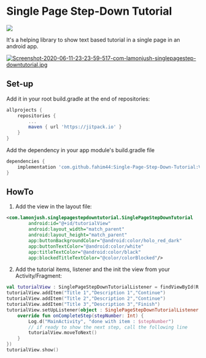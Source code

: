 # Single Page Step-Down Tutorial

[![](https://jitpack.io/v/fahim44/Single-Page-Step-Down-Tutorial.svg)](https://jitpack.io/#fahim44/Single-Page-Step-Down-Tutorial)

It's a helping library to show text based tutorial in a single page in an android app.


[![Screenshot-2020-06-11-23-23-59-517-com-lamonjush-singlepagestep-downtutorial.jpg](https://i.postimg.cc/W4Lbcvsp/Screenshot-2020-06-11-23-23-59-517-com-lamonjush-singlepagestep-downtutorial.jpg)](https://postimg.cc/cvhNfPKP)

## Set-up

Add it in your root build.gradle at the end of repositories:
```gradle
allprojects {
    repositories {
        ...
        maven { url 'https://jitpack.io' }
    }
}
```

Add the dependency in your app module's build.gradle file
```gradle
dependencies {
    implementation 'com.github.fahim44:Single-Page-Step-Down-Tutorial:VERSION'
}
```

## HowTo

1. Add the view in the layout file:
```xml
<com.lamonjush.singlepagestepdowntutorial.SinglePageStepDownTutorial
        android:id="@+id/tutorialView"
        android:layout_width="match_parent"
        android:layout_height="match_parent"
        app:buttonBackgroundColor="@android:color/holo_red_dark"
        app:buttonTextColor="@android:color/white"
        app:titleTextColor="@android:color/black"
        app:blockedTitleTextColor="@color/colorBlocked"/>
```

2. Add the tutorial items, listener and the init the view from your Activity/Fragment:
```kotlin
val tutorialView : SinglePageStepDownTutorialListener = findViewById(R.id.tutorialView)
tutorialView.addItem("Title 1","Description 1","Continue")
tutorialView.addItem("Title 2","Description 2","Continue")
tutorialView.addItem("Title 3","Description 3","Finish")
tutorialView.setUpListener(object : SinglePageStepDownTutorialListener {
    override fun onCompleteStep(stepNumber: Int) {
        Log.d("MainActivity", "done with item : $stepNumber")
        // if ready to show the next step, call the following line
        tutorialView.moveToNext()
    }
})
tutorialView.show()
```
